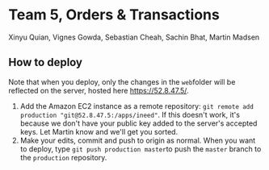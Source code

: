 # Team 5, Orders & Transactions
Xinyu Quian, Vignes Gowda, Sebastian Cheah, Sachin Bhat, Martin Madsen

## How to deploy
Note that when you deploy, only the changes in the ``web``folder will be reflected on the server, hosted here https://52.8.47.5/.

1. Add the Amazon EC2 instance as a remote repository: `git remote add production "git@52.8.47.5:/apps/ineed"`. If this doesn't work, it's because we don't have your public key added to the server's accepted keys. Let Martin know and we'll get you sorted.
2. Make your edits, commit and push to origin as normal. When you want to deploy, type `git push production master`to push the `master` branch to the `production` repository.
